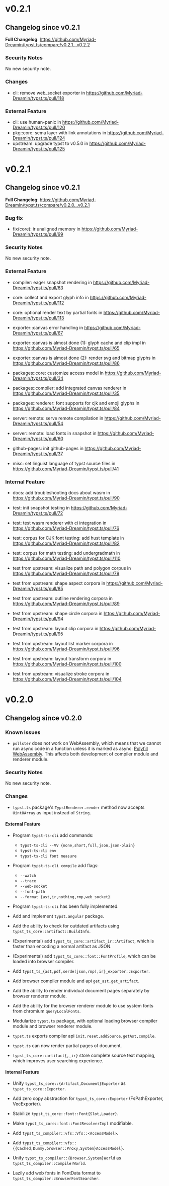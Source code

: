 # v0.2.1

## Changelog since v0.2.1

**Full Changelog**: https://github.com/Myriad-Dreamin/typst.ts/compare/v0.2.1...v0.2.2

### Security Notes

No new security note.

### Changes

- cli: remove web_socket exporter in https://github.com/Myriad-Dreamin/typst.ts/pull/118

### External Feature

- cli: use human-panic in https://github.com/Myriad-Dreamin/typst.ts/pull/120
- pkg::core: sema layer with link annotations in https://github.com/Myriad-Dreamin/typst.ts/pull/124
- upstream: upgrade typst to v0.5.0 in https://github.com/Myriad-Dreamin/typst.ts/pull/125

# v0.2.1

## Changelog since v0.2.1

**Full Changelog**: https://github.com/Myriad-Dreamin/typst.ts/compare/v0.2.0...v0.2.1

### Bug fix

- fix(core): ir unaligned memory in https://github.com/Myriad-Dreamin/typst.ts/pull/99

### Security Notes

No new security note.

### External Feature

- compiler: eager snapshot rendering in https://github.com/Myriad-Dreamin/typst.ts/pull/63

- core: collect and export glyph info in https://github.com/Myriad-Dreamin/typst.ts/pull/112
- core: optional render text by partial fonts in https://github.com/Myriad-Dreamin/typst.ts/pull/113

- exporter::canvas error handling in https://github.com/Myriad-Dreamin/typst.ts/pull/67
- exporter::canvas is almost done (1): glyph cache and clip impl in https://github.com/Myriad-Dreamin/typst.ts/pull/65
- exporter::canvas is almost done (2): render svg and bitmap glyphs in https://github.com/Myriad-Dreamin/typst.ts/pull/86

- packages::core: customize access model in https://github.com/Myriad-Dreamin/typst.ts/pull/34
- packages::compiler: add integrated canvas renderer in https://github.com/Myriad-Dreamin/typst.ts/pull/35
- packages::renderer: font supports for cjk and emoji glyphs in https://github.com/Myriad-Dreamin/typst.ts/pull/84

- server::remote: serve remote compilation in https://github.com/Myriad-Dreamin/typst.ts/pull/54
- server::remote: load fonts in snapshot in https://github.com/Myriad-Dreamin/typst.ts/pull/60

- github-pages: init github-pages in https://github.com/Myriad-Dreamin/typst.ts/pull/37
- misc: set linguist language of typst source files in https://github.com/Myriad-Dreamin/typst.ts/pull/41

### Internal Feature

- docs: add troubleshooting docs about wasm in https://github.com/Myriad-Dreamin/typst.ts/pull/90

- test: init snapshot testing in https://github.com/Myriad-Dreamin/typst.ts/pull/72
- test: test wasm renderer with ci integration in https://github.com/Myriad-Dreamin/typst.ts/pull/76

- test: corpus for CJK font testing: add hust template in https://github.com/Myriad-Dreamin/typst.ts/pull/82
- test: corpus for math testing: add undergradmath in https://github.com/Myriad-Dreamin/typst.ts/pull/110

- test from upstream: visualize path and polygon corpus in https://github.com/Myriad-Dreamin/typst.ts/pull/79
- test from upstream: shape aspect corpora in https://github.com/Myriad-Dreamin/typst.ts/pull/85
- test from upstream: outline rendering corpora in https://github.com/Myriad-Dreamin/typst.ts/pull/89
- test from upstream: shape circle corpora in https://github.com/Myriad-Dreamin/typst.ts/pull/94
- test from upstream: layout clip corpora in https://github.com/Myriad-Dreamin/typst.ts/pull/95
- test from upstream: layout list marker corpora in https://github.com/Myriad-Dreamin/typst.ts/pull/96
- test from upstream: layout transform corpora in https://github.com/Myriad-Dreamin/typst.ts/pull/100
- test from upstream: visualize stroke corpora in https://github.com/Myriad-Dreamin/typst.ts/pull/104

# v0.2.0

## Changelog since v0.2.0

### Known Issues

- `pollster` does not work on WebAssembly, which means that we cannot run async code in a function unless it is marked as async: [Polyfill WebAssembly](https://github.com/Myriad-Dreamin/typst.ts/issues/26). This affects both development of compiler module and renderer module.

### Security Notes

No new security note.

### Changes

- `typst.ts` package's `TypstRenderer.render` method now accepts `Uint8Array` as input instead of `String`.

#### External Feature

- Program `typst-ts-cli` add commands:

  - `typst-ts-cli --VV {none,short,full,json,json-plain}`
  - `typst-ts-cli env`
  - `typst-ts-cli font measure`

- Program `typst-ts-cli compile` add flags:

  - `--watch`
  - `--trace`
  - `--web-socket`
  - `--font-path`
  - `--format {ast,ir,nothing,rmp,web_socket}`

- Program `typst-ts-cli` has been fully implemented.

- Add and implement `typst.angular` package.

- Add the ability to check for outdated artifacts using `typst_ts_core::artifact::BuildInfo`.

- (Experimental) add `typst_ts_core::artifact_ir::Artifact`, which is faster than encoding a normal artifact as JSON.

- (Experimental) add `typst_ts_core::font::FontProfile`, which can be loaded into browser compiler.

- Add `typst_ts_{ast,pdf,serde(json,rmp),ir}_exporter::Exporter`.

- Add browser compiler module and api `get_ast,get_artifact`.

- Add the ability to render individual document pages separately by browser renderer module.

- Add the ability for the browser renderer module to use system fonts from chromium `queryLocalFonts`.

- Modularize `typst.ts` package, with optional loading browser compiler module and browser renderer module.

- `typst.ts` exports compiler api `init,reset,addSource,getAst,compile`.

- `typst.ts` can now render partial pages of document.

- `typst_ts_core::artifact{,_ir}` store complete source text mapping, which improves user searching experience.

#### Internal Feature

- Unify `typst_ts_core::{Artifact,Document}Exporter` as `typst_ts_core::Exporter`.

- Add zero copy abstraction for `typst_ts_core::Exporter` (FsPathExporter, VecExporter).

- Stabilize `typst_ts_core::font::Font{Slot,Loader}`.

- Make `typst_ts_core::font::FontResolverImpl` modifiable.

- Add `typst_ts_compiler::vfs::Vfs::<AccessModel>`.

- Add `typst_ts_compiler::vfs::{{Cached,Dummy,browser::Proxy,System}AccessModel}`.

- Unify `typst_ts_compiler::{Browser,System}World` as `typst_ts_compiler::CompilerWorld`.

- Lazily add web fonts in FontData format to `typst_ts_compiler::BrowserFontSearcher`.
